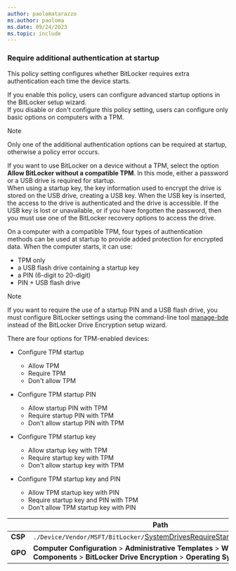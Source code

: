 ```yaml
---
author: paolomatarazzo
ms.author: paoloma
ms.date: 09/24/2023
ms.topic: include
---
```


### Require additional authentication at startup

This policy setting configures whether BitLocker requires extra authentication each time the device starts.

If you enable this policy, users can configure advanced startup options in the BitLocker setup wizard.\
If you disable or don't configure this policy setting, users can configure only basic options on computers with a TPM.

> [!NOTE]
> Only one of the additional authentication options can be required at startup, otherwise a policy error occurs.

If you want to use BitLocker on a device without a TPM, select the option **Allow BitLocker without a compatible TPM**. In this mode, either a password or a USB drive is required for startup.\
When using a startup key, the key information used to encrypt the drive is stored on the USB drive, creating a USB key. When the USB key is inserted, the access to the drive is authenticated and the drive is accessible. If the USB key is lost or unavailable, or if you have forgotten the password, then you must use one of the BitLocker recovery options to access the drive.

On a computer with a compatible TPM, four types of authentication methods can be used at startup to provide added protection for encrypted data. When the computer starts, it can use:

- TPM only
- a USB flash drive containing a startup key
- a PIN (6-digit to 20-digit)
- PIN + USB flash drive

> [!NOTE]
> If you want to require the use of a startup PIN and a USB flash drive, you must configure BitLocker settings using the command-line tool [manage-bde](/windows-server/administration/windows-commands/manage-bde) instead of the BitLocker Drive Encryption setup wizard.

There are four options for TPM-enabled devices:

- Configure TPM startup
  - Allow TPM
  - Require TPM
  - Don't allow TPM

- Configure TPM startup PIN
  - Allow startup PIN with TPM
  - Require startup PIN with TPM
  - Don't allow startup PIN with TPM

- Configure TPM startup key
  - Allow startup key with TPM
  - Require startup key with TPM
  - Don't allow startup key with TPM

- Configure TPM startup key and PIN
  - Allow TPM startup key with PIN
  - Require startup key and PIN with TPM
  - Don't allow TPM startup key with PIN

|  | Path |
|--|--|
| **CSP** | `./Device/Vendor/MSFT/BitLocker/`[SystemDrivesRequireStartupAuthentication](/windows/client-management/mdm/bitlocker-csp#systemdrivesrequirestartupauthentication) |
| **GPO** | **Computer Configuration** > **Administrative Templates** > **Windows Components** > **BitLocker Drive Encryption** > **Operating Sytem Drives** |

